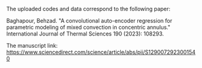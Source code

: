 The uploaded codes and data correspond to the following paper:

Baghapour, Behzad. "A convolutional auto-encoder regression for parametric modeling of mixed convection in concentric annulus." International Journal of Thermal Sciences 190 (2023): 108293.

The manuscript link:
https://www.sciencedirect.com/science/article/abs/pii/S1290072923001540

